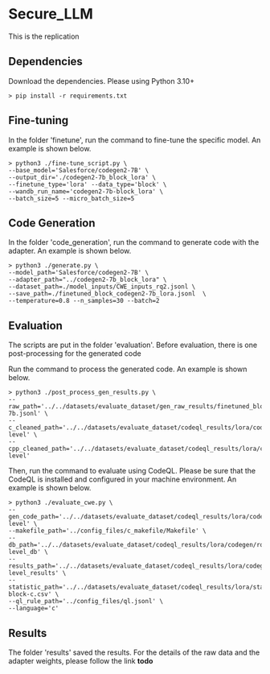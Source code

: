 # Secure_LLM

This is the replication


## Dependencies
Download the dependencies. Please using Python 3.10+

	> pip install -r requirements.txt

## Fine-tuning
In the folder 'finetune', run the command to fine-tune the specific model. An example is shown below.

	> python3 ./fine-tune_script.py \
    --base_model='Salesforce/codegen2-7B' \
    --output_dir='./codegen2-7b_block_lora' \
    --finetune_type='lora' --data_type='block' \
    --wandb_run_name='codegen2-7b-block_lora' \
    --batch_size=5 --micro_batch_size=5

## Code Generation  
In the folder 'code_generation', run the command to generate code with the adapter. An example is shown below.

	> python3 ./generate.py \
    --model_path='Salesforce/codegen2-7B' \
    --adapter_path="../codegen2-7b_block_lora" \
    --dataset_path=./model_inputs/CWE_inputs_rq2.jsonl \
    --save_path=./finetuned_block_codegen2-7b_lora.jsonl  \
    --temperature=0.8 --n_samples=30 --batch=2

## Evaluation
The scripts are put in the folder 'evaluation'.
Before evaluation, there is one post-processing for the generated code

Run the command to process the generated code. An example is shown below.

	> python3 ./post_process_gen_results.py \
    --raw_path='../../datasets/evaluate_dataset/gen_raw_results/finetuned_block_codegen2-7b.jsonl' \
    --c_cleaned_path='../../datasets/evaluate_dataset/codeql_results/lora/codegen/rq2/c/block-level' \
    --cpp_cleaned_path='../../datasets/evaluate_dataset/codeql_results/lora/codegen/rq2/c/block-level'


Then, run the command to evaluate using CodeQL. Please be sure that the CodeQL is installed and configured in your machine environment. An example is shown below.

	> python3 ./evaluate_cwe.py \
    --gen_code_path='../../datasets/evaluate_dataset/codeql_results/lora/codegen/rq2/c/block-level' \
    --makefile_path='../config_files/c_makefile/Makefile' \
    --db_path='../../datasets/evaluate_dataset/codeql_results/lora/codegen/rq2/c/block-level_db' \
    --results_path='../../datasets/evaluate_dataset/codeql_results/lora/codegen/rq2/c/block-level_results' \
    --statistic_path='../../datasets/evaluate_dataset/codeql_results/lora/statistics_results/codegen-block-c.csv' \
    --ql_rule_path='../config_files/ql.jsonl' \
    --language='c'
## Results
The folder 'results' saved the results. For the details of the raw data and the adapter weights, please follow the link **todo**




